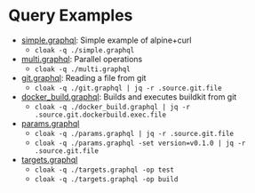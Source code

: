 # Query Examples

- [simple.graphql](./simple.graphql): Simple example of alpine+curl
  - `cloak -q ./simple.graphql`
- [multi.graphql](./multi.graphql): Parallel operations
  - `cloak -q ./multi.graphql`
- [git.graphql](./git.graphql): Reading a file from git
  - `cloak -q ./git.graphql | jq -r .source.git.file`
- [docker_build.graphql](./docker_build.graphql): Builds and executes buildkit from git
  - `cloak -q ./docker_build.graphql | jq -r .source.git.dockerbuild.exec.file`
- [params.graphql](./params.graphql)
  - `cloak -q ./params.graphql | jq -r .source.git.file`
  - `cloak -q ./params.graphql -set version=v0.1.0 | jq -r .source.git.file`
- [targets.graphql](./targets.graphql)
  - `cloak -q ./targets.graphql -op test`
  - `cloak -q ./targets.graphql -op build`
